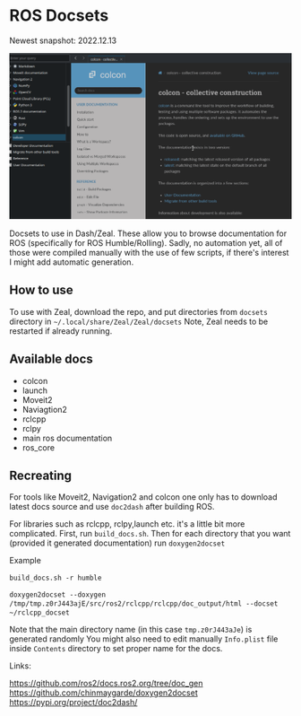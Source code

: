 # ROS Docsets

Newest snapshot: 2022.12.13

![](docsets.gif)

Docsets to use in Dash/Zeal. These allow you to browse documentation for ROS (specifically for ROS Humble/Rolling). Sadly, no automation yet, all of those were compiled manually with the use of few scripts, if there's interest I might add automatic generation.
## How to use

To use with Zeal, download the repo, and put directories from `docsets` directory in `~/.local/share/Zeal/Zeal/docsets`
Note, Zeal needs to be restarted if already running.

## Available docs
* colcon
* launch
* Moveit2 
* Naviagtion2
* rclcpp
* rclpy
* main ros documentation
* ros_core

## Recreating

For tools like Moveit2, Navigation2 and colcon one only has to download latest docs source and use `doc2dash` after building ROS.

For libraries such as rclcpp, rclpy,launch etc. it's a little bit more complicated.
First, run `build_docs.sh`. Then for each directory that you want (provided it generated documentation) run `doxygen2docset`

Example

```
build_docs.sh -r humble
```

```
doxygen2docset --doxygen /tmp/tmp.z0rJ443ajE/src/ros2/rclcpp/rclcpp/doc_output/html --docset ~/rclcpp_docset
```

Note that the main directory name (in this case `tmp.z0rJ443aJe`) is generated randomly 
You might also need to edit manually `Info.plist` file inside `Contents` directory to set proper name for the docs.

Links:

https://github.com/ros2/docs.ros2.org/tree/doc_gen
https://github.com/chinmaygarde/doxygen2docset
https://pypi.org/project/doc2dash/


